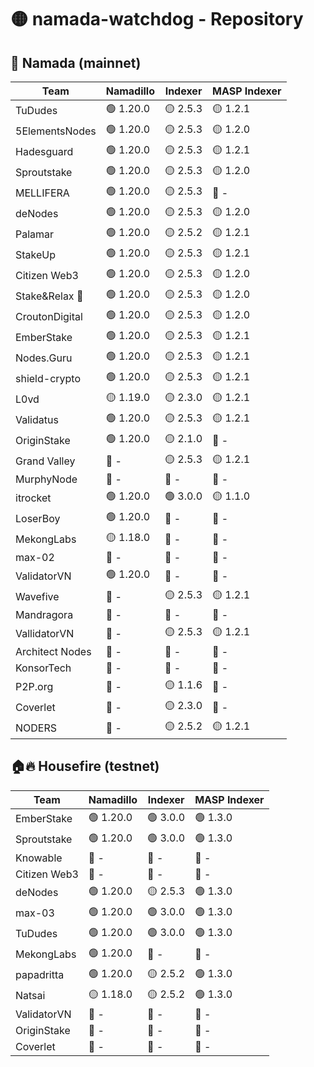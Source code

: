 # 🟡 namada-watchdog - Repository

## 🚀 Namada (mainnet)

| Team | Namadillo | Indexer | MASP Indexer |
|-|-|-|-|
| TuDudes | 🟢 1.20.0 | 🟡 2.5.3 | 🟡 1.2.1 |
| 5ElementsNodes | 🟢 1.20.0 | 🟡 2.5.3 | 🟡 1.2.0 |
| Hadesguard | 🟢 1.20.0 | 🟡 2.5.3 | 🟡 1.2.1 |
| Sproutstake | 🟢 1.20.0 | 🟡 2.5.3 | 🟡 1.2.0 |
| MELLIFERA | 🟢 1.20.0 | 🟡 2.5.3 | 🔴 - |
| deNodes | 🟢 1.20.0 | 🟡 2.5.3 | 🟡 1.2.0 |
| Palamar | 🟢 1.20.0 | 🟡 2.5.2 | 🟡 1.2.1 |
| StakeUp | 🟢 1.20.0 | 🟡 2.5.3 | 🟡 1.2.1 |
| Citizen Web3 | 🟢 1.20.0 | 🟡 2.5.3 | 🟡 1.2.0 |
| Stake&Relax 🦥 | 🟢 1.20.0 | 🟡 2.5.3 | 🟡 1.2.0 |
| CroutonDigital | 🟢 1.20.0 | 🟡 2.5.3 | 🟡 1.2.0 |
| EmberStake | 🟢 1.20.0 | 🟡 2.5.3 | 🟡 1.2.1 |
| Nodes.Guru | 🟢 1.20.0 | 🟡 2.5.3 | 🟡 1.2.1 |
| shield-crypto | 🟢 1.20.0 | 🟡 2.5.3 | 🟡 1.2.1 |
| L0vd | 🟡 1.19.0 | 🟡 2.3.0 | 🟡 1.2.1 |
| Validatus | 🟢 1.20.0 | 🟡 2.5.3 | 🟡 1.2.1 |
| OriginStake | 🟢 1.20.0 | 🟡 2.1.0 | 🔴 - |
| Grand Valley | 🔴 - | 🟡 2.5.3 | 🟡 1.2.1 |
| MurphyNode | 🔴 - | 🔴 - | 🔴 - |
| itrocket | 🟢 1.20.0 | 🟢 3.0.0 | 🟡 1.1.0 |
| LoserBoy | 🟢 1.20.0 | 🔴 - | 🔴 - |
| MekongLabs | 🟡 1.18.0 | 🔴 - | 🔴 - |
| max-02 | 🔴 - | 🔴 - | 🔴 - |
| ValidatorVN | 🟢 1.20.0 | 🔴 - | 🔴 - |
| Wavefive | 🔴 - | 🟡 2.5.3 | 🟡 1.2.1 |
| Mandragora | 🔴 - | 🔴 - | 🔴 - |
| VallidatorVN | 🔴 - | 🟡 2.5.3 | 🟡 1.2.1 |
| Architect Nodes | 🔴 - | 🔴 - | 🔴 - |
| KonsorTech | 🔴 - | 🔴 - | 🔴 - |
| P2P.org | 🔴 - | 🟡 1.1.6 | 🔴 - |
| Coverlet | 🔴 - | 🟡 2.3.0 | 🔴 - |
| NODERS | 🔴 - | 🟡 2.5.2 | 🟡 1.2.1 |

## 🏠🔥 Housefire (testnet)

| Team | Namadillo | Indexer | MASP Indexer |
|-|-|-|-|
| EmberStake | 🟢 1.20.0 | 🟢 3.0.0 | 🟢 1.3.0 |
| Sproutstake | 🟢 1.20.0 | 🟢 3.0.0 | 🟢 1.3.0 |
| Knowable | 🔴 - | 🔴 - | 🔴 - |
| Citizen Web3 | 🔴 - | 🔴 - | 🔴 - |
| deNodes | 🟢 1.20.0 | 🟡 2.5.3 | 🟢 1.3.0 |
| max-03 | 🟢 1.20.0 | 🟢 3.0.0 | 🟢 1.3.0 |
| TuDudes | 🟢 1.20.0 | 🟢 3.0.0 | 🟢 1.3.0 |
| MekongLabs | 🟢 1.20.0 | 🔴 - | 🔴 - |
| papadritta | 🟢 1.20.0 | 🟡 2.5.2 | 🟢 1.3.0 |
| Natsai | 🟡 1.18.0 | 🟡 2.5.2 | 🟢 1.3.0 |
| ValidatorVN | 🔴 - | 🔴 - | 🔴 - |
| OriginStake | 🔴 - | 🔴 - | 🔴 - |
| Coverlet | 🔴 - | 🔴 - | 🔴 - |


